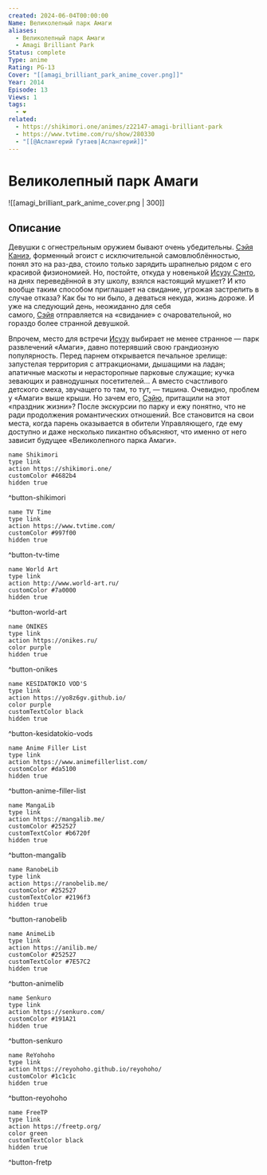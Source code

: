 ```yaml
---
created: 2024-06-04T00:00:00
Name: Великолепный парк Амаги
aliases:
  - Великолепный парк Амаги
  - Amagi Brilliant Park
Status: complete
Type: anime
Rating: PG-13
Cover: "[[amagi_brilliant_park_anime_cover.png]]"
Year: 2014
Episode: 13
Views: 1
tags:
  - ❤
related:
  - https://shikimori.one/animes/z22147-amagi-brilliant-park
  - https://www.tvtime.com/ru/show/280330
  - "[[@Аслангерий Гутаев|Аслангерий]]"
---
```


# Великолепный парк Амаги

![[amagi_brilliant_park_anime_cover.png | 300]]


## Описание

Девушки с огнестрельным оружием бывают очень убедительны. [Сэйя Каниэ](https://shikimori.one/characters/99033-seiya-kanie), форменный эгоист с исключительной самовлюблённостью, понял это на раз-два, стоило только зарядить шрапнелью рядом с его красивой физиономией. Но, постойте, откуда у новенькой [Исузу Сэнто](https://shikimori.one/characters/99035-isuzu-sento), на днях переведённой в эту школу, взялся настоящий мушкет? И кто вообще таким способом приглашает на свидание, угрожая застрелить в случае отказа? Как бы то ни было, а деваться некуда, жизнь дороже. И уже на следующий день, неожиданно для себя самого, [Сэйя](https://shikimori.one/characters/99033-seiya-kanie) отправляется на «свидание» с очаровательной, но гораздо более странной девушкой.

Впрочем, место для встречи [Исузу](https://shikimori.one/characters/99035-isuzu-sento) выбирает не менее странное — парк развлечений «Амаги», давно потерявший свою грандиозную популярность. Перед парнем открывается печальное зрелище: запустелая территория с аттракционами, дышащими на ладан; апатичные маскоты и нерасторопные парковые служащие; кучка зевающих и равнодушных посетителей... А вместо счастливого детского смеха, звучащего то там, то тут, — тишина. Очевидно, проблем у «Амаги» выше крыши. Но зачем его, [Сэйю](https://shikimori.one/characters/99033-seiya-kanie), притащили на этот «праздник жизни»? После экскурсии по парку и ежу понятно, что не ради продолжения романтических отношений. Все становится на свои места, когда парень оказывается в обители Управляющего, где ему доступно и даже несколько пикантно объясняют, что именно от него зависит будущее «Великолепного парка Амаги».


```button
name Shikimori
type link
action https://shikimori.one/
customColor #4682b4
hidden true
```
^button-shikimori

```button
name TV Time
type link
action https://www.tvtime.com/
customColor #997f00
hidden true
```
^button-tv-time

```button
name World Art
type link
action http://www.world-art.ru/
customColor #7a0000
hidden true
```
^button-world-art

```button
name ONIKES
type link
action https://onikes.ru/
color purple
hidden true
```
^button-onikes

```button
name KESIDATOKIO VOD'S
type link
action https://yo8z6gv.github.io/
color purple
customTextColor black
hidden true
```
^button-kesidatokio-vods

```button
name Anime Filler List
type link
action https://www.animefillerlist.com/
customColor #da5100
hidden true
```
^button-anime-filler-list

```button
name MangaLib
type link
action https://mangalib.me/
customColor #252527
customTextColor #b6720f
hidden true
```
^button-mangalib

```button
name RanobeLib
type link
action https://ranobelib.me/
customColor #252527
customTextColor #2196f3
hidden true
```
^button-ranobelib

```button
name AnimeLib
type link
action https://anilib.me/
customColor #252527
customTextColor #7E57C2
hidden true
```
^button-animelib

```button
name Senkuro
type link
action https://senkuro.com/
customColor #191A21
hidden true
```
^button-senkuro

```button
name ReYohoho
type link
action https://reyohoho.github.io/reyohoho/
customColor #1c1c1c
hidden true
```
^button-reyohoho

```button
name FreeTP
type link
action https://freetp.org/
color green
customTextColor black
hidden true
```
^button-fretp
